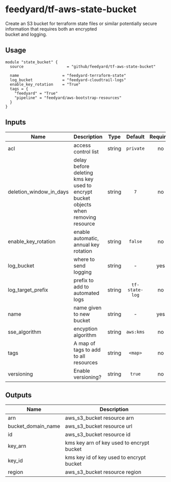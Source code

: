 # feedyard/tf-aws-state-bucket

Create an S3 bucket for terraform state files or similar potentially secure information that requires both an encrypted  
bucket and logging.  

## Usage

```
module "state_bucket" {
  source                   = "github/feedyard/tf-aws-state-bucket"

  name                   = "feedyard-terraform-state"
  log_bucket             = "feedyard-cloudtrail-logs"
  enable_key_rotation    = "True"
  tags = {
    "feedyard" = "True"
    "pipeline" = "feedyard/aws-bootstrap-resources"
  }
}
```


## Inputs

| Name | Description | Type | Default | Required |
|------|-------------|:----:|:-----:|:-----:|
| acl | access control list | string | `private` | no |
| deletion_window_in_days | delay before deleting kms key used to encrypt bucket objects when removing resource | string | `7` | no |
| enable_key_rotation | enable automatic, annual key rotation | string | `false` | no |
| log_bucket | where to send logging | string | - | yes |
| log_target_prefix | prefix to add to automated logs | string | `tf-state-log` | no |
| name | name given to new bucket | string | - | yes |
| sse_algorithm | encyption algorithm | string | `aws:kms` | no |
| tags | A map of tags to add to all resources | string | `<map>` | no |
| versioning | Enable versioning? | string | `true` | no |

## Outputs

| Name | Description |
|------|-------------|
| arn | aws_s3_bucket resource arn |
| bucket_domain_name | aws_s3_bucket resource url |
| id | aws_s3_bucket resource id |
| key_arn | kms key arn of key used to encrypt bucket |
| key_id | kms key id of key used to encrypt bucket |
| region | aws_s3_bucket resource region |

